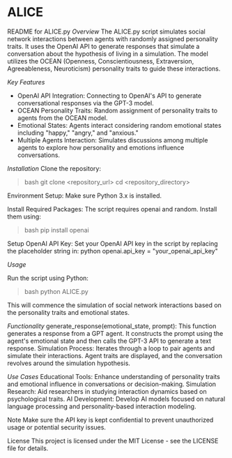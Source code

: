# ALICE

README for ALICE.py
*Overview*
The ALICE.py script simulates social network interactions between agents with randomly assigned personality traits. It uses the OpenAI API to generate responses that simulate a conversation about the hypothesis of living in a simulation. The model utilizes the OCEAN (Openness, Conscientiousness, Extraversion, Agreeableness, Neuroticism) personality traits to guide these interactions.

*Key Features*
- OpenAI API Integration: Connecting to OpenAI's API to generate conversational responses via the GPT-3 model.
- OCEAN Personality Traits: Random assignment of personality traits to agents from the OCEAN model.
- Emotional States: Agents interact considering random emotional states including "happy," "angry," and "anxious."
- Multiple Agents Interaction: Simulates discussions among multiple agents to explore how personality and emotions influence conversations.

*Installation*
Clone the repository: 

> bash git clone <repository_url> cd <repository_directory>

Environment Setup: Make sure Python 3.x is installed.

Install Required Packages: The script requires openai and random. Install them using: 

> bash pip install openai

Setup OpenAI API Key: Set your OpenAI API key in the script by replacing the placeholder string in: python openai.api_key = "your_openai_api_key"

*Usage*

Run the script using Python: 

> bash python ALICE.py

This will commence the simulation of social network interactions based on the personality traits and emotional states.

*Functionality*
generate_response(emotional_state, prompt): This function generates a response from a GPT agent. It constructs the prompt using the agent's emotional state and then calls the GPT-3 API to generate a text response.
Simulation Process: Iterates through a loop to pair agents and simulate their interactions. Agent traits are displayed, and the conversation revolves around the simulation hypothesis.

*Use Cases*
Educational Tools: Enhance understanding of personality traits and emotional influence in conversations or decision-making.
Simulation Research: Aid researchers in studying interaction dynamics based on psychological traits.
AI Development: Develop AI models focused on natural language processing and personality-based interaction modeling.

Note
Make sure the API key is kept confidential to prevent unauthorized usage or potential security issues.

License
This project is licensed under the MIT License - see the LICENSE file for details.
